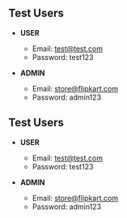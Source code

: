 ## Test Users

- **USER**
  - Email: test@test.com
  - Password: test123

- **ADMIN**
  - Email: store@flipkart.com
  - Password: admin123
## Test Users

- **USER**
  - Email: test@test.com
  - Password: test123

- **ADMIN**
  - Email: store@flipkart.com
  - Password: admin123
